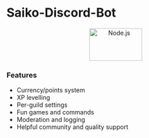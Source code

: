 # Saiko-Discord-Bot


<p align="center">
    <img src="https://i7.pngflow.com/pngimage/115/925/png-node-js-npm-javascript-chrome-v8-front-and-back-ends-others-miscellaneous-angle-text-logo-clipart.png" alt="Node.js" width="122" height="75">
</p>


### Features
- Currency/points system
- XP levelling
- Per-guild settings
- Fun games and commands
- Moderation and logging
- Helpful community and quality support
